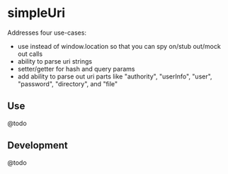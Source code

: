 # simpleUri

Addresses four use-cases:

* use instead of window.location so that you can spy on/stub out/mock out calls
* ability to parse uri strings
* setter/getter for hash and query params
* add ability to parse out uri parts like "authority", "userInfo", "user", "password", "directory", and "file"

## Use

@todo

## Development

@todo